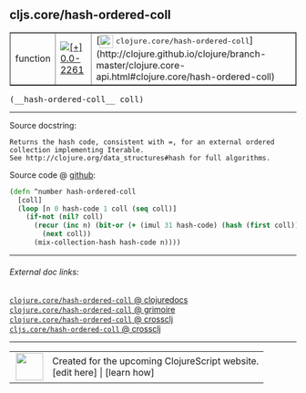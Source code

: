 ## cljs.core/hash-ordered-coll



 <table border="1">
<tr>
<td>function</td>
<td><a href="https://github.com/cljsinfo/cljs-api-docs/tree/0.0-2261"><img valign="middle" alt="[+] 0.0-2261" title="Added in 0.0-2261" src="https://img.shields.io/badge/+-0.0--2261-lightgrey.svg"></a> </td>
<td>
[<img height="24px" valign="middle" src="http://i.imgur.com/1GjPKvB.png"> <samp>clojure.core/hash-ordered-coll</samp>](http://clojure.github.io/clojure/branch-master/clojure.core-api.html#clojure.core/hash-ordered-coll)
</td>
</tr>
</table>


 <samp>
(__hash-ordered-coll__ coll)<br>
</samp>

---





Source docstring:

```
Returns the hash code, consistent with =, for an external ordered
collection implementing Iterable.
See http://clojure.org/data_structures#hash for full algorithms.
```


Source code @ [github](https://github.com/clojure/clojurescript/blob/r2913/src/cljs/cljs/core.cljs#L825-L834):

```clj
(defn ^number hash-ordered-coll
  [coll]
  (loop [n 0 hash-code 1 coll (seq coll)]
    (if-not (nil? coll)
      (recur (inc n) (bit-or (+ (imul 31 hash-code) (hash (first coll))) 0)
        (next coll))
      (mix-collection-hash hash-code n))))
```

<!--
Repo - tag - source tree - lines:

 <pre>
clojurescript @ r2913
└── src
    └── cljs
        └── cljs
            └── <ins>[core.cljs:825-834](https://github.com/clojure/clojurescript/blob/r2913/src/cljs/cljs/core.cljs#L825-L834)</ins>
</pre>

-->

---



###### External doc links:

[`clojure.core/hash-ordered-coll` @ clojuredocs](http://clojuredocs.org/clojure.core/hash-ordered-coll)<br>
[`clojure.core/hash-ordered-coll` @ grimoire](http://conj.io/store/v1/org.clojure/clojure/1.7.0-beta3/clj/clojure.core/hash-ordered-coll/)<br>
[`clojure.core/hash-ordered-coll` @ crossclj](http://crossclj.info/fun/clojure.core/hash-ordered-coll.html)<br>
[`cljs.core/hash-ordered-coll` @ crossclj](http://crossclj.info/fun/cljs.core.cljs/hash-ordered-coll.html)<br>

---

 <table>
<tr><td>
<img valign="middle" align="right" width="48px" src="http://i.imgur.com/Hi20huC.png">
</td><td>
Created for the upcoming ClojureScript website.<br>
[edit here] | [learn how]
</td></tr></table>

[edit here]:https://github.com/cljsinfo/cljs-api-docs/blob/master/cljsdoc/cljs.core/hash-ordered-coll.cljsdoc
[learn how]:https://github.com/cljsinfo/cljs-api-docs/wiki/cljsdoc-files

<!--

This information was too distracting to show to readers, but I'll leave it
commented here since it is helpful to:

- pretty-print the data used to generate this document
- and show how to retrieve that data



The API data for this symbol:

```clj
{:return-type number,
 :ns "cljs.core",
 :name "hash-ordered-coll",
 :signature ["[coll]"],
 :history [["+" "0.0-2261"]],
 :type "function",
 :full-name-encode "cljs.core/hash-ordered-coll",
 :source {:code "(defn ^number hash-ordered-coll\n  [coll]\n  (loop [n 0 hash-code 1 coll (seq coll)]\n    (if-not (nil? coll)\n      (recur (inc n) (bit-or (+ (imul 31 hash-code) (hash (first coll))) 0)\n        (next coll))\n      (mix-collection-hash hash-code n))))",
          :title "Source code",
          :repo "clojurescript",
          :tag "r2913",
          :filename "src/cljs/cljs/core.cljs",
          :lines [825 834]},
 :full-name "cljs.core/hash-ordered-coll",
 :clj-symbol "clojure.core/hash-ordered-coll",
 :docstring "Returns the hash code, consistent with =, for an external ordered\ncollection implementing Iterable.\nSee http://clojure.org/data_structures#hash for full algorithms."}

```

Retrieve the API data for this symbol:

```clj
;; from Clojure REPL
(require '[clojure.edn :as edn])
(-> (slurp "https://raw.githubusercontent.com/cljsinfo/cljs-api-docs/catalog/cljs-api.edn")
    (edn/read-string)
    (get-in [:symbols "cljs.core/hash-ordered-coll"]))
```

-->
